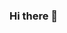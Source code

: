 <!-- <p align=center>
<img src="https://visitor-badge.laobi.icu/badge?page_id=Jamosf.Jamosf" alt="visitor badge"/> 
<a href="https://jamosf.github.io/"><img src="https://img.shields.io/badge/blog-@Jamosf-fd6f32.svg?style=flat&colorA=0083ea"></a>
</p>

<p align=center>
<a href="https://www.zhihu.com/people/jia-mo-si"><img src="https://img.shields.io/badge/%E7%9F%A5%E4%B9%8E-@Jamosf-fd6f32.svg?style=flat&colorA=0083ea"></a>
<a href="https://www.jianshu.com/u/725d5292c006"><img src="https://img.shields.io/badge/简书-@Jamosf-fd6f32.svg?style=flat&colorA=0083ea"></a>
<a href="http://blog.sina.com.cn/jiamosi"><img src="https://img.shields.io/badge/新浪-@Jamosf-fd6f32.svg?style=flat&colorA=0083ea"></a>
</p> -->
### Hi there 👋

<!--
**Jamosf/Jamosf** is a ✨ _special_ ✨ repository because its `README.md` (this file) appears on your GitHub profile.

Here are some ideas to get you started:

- 🔭 I’m currently working on ...
- 🌱 I’m currently learning ...
- 👯 I’m looking to collaborate on ...
- 🤔 I’m looking for help with ...
- 💬 Ask me about ...
- 📫 How to reach me: ...
- 😄 Pronouns: ...
- ⚡ Fun fact: ...
-->
